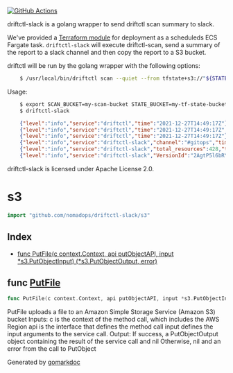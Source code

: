 <!-- Code generated by gomarkdoc. DO NOT EDIT -->

[![GitHub Actions](https://github.com/nomadops/driftctl-slack/actions/workflows/ci.yml/badge.svg?branch=main)](https://github.com/nomadops/driftctl-slack/actions/workflows/ci.yml)

driftctl-slack is a golang wrapper to send driftctl scan summary to slack.

We've provided a [Terraform module](https://github.com/nomadops/terraform-aws-driftctl-slack) for deployment as a scheduleds ECS Fargate task. 
`driftctl-slack` will execute driftctl-scan, send a summary of the report to a slack channel and then copy the report to a S3 bucket.

driftctl will be run by the golang wrapper with the following options:
```bash
	$ /usr/local/bin/driftctl scan --quiet --from tfstate+s3://"${STATE_BUCKET}"/**/*.tfstate -o json://"${DRIFTCTL_JSON}"
````

Usage:
```bash
	$ export SCAN_BUCKET=my-scan-bucket STATE_BUCKET=my-tf-state-bucket TOKEN=my-slack-token CHANNEL="#gitops"
	$ driftctl-slack
```

```json
	{"level":"info","service":"driftctl","time":"2021-12-27T14:49:17Z"}
	{"level":"info","service":"driftctl","time":"2021-12-27T14:49:17Z","message":"Driftctl scan detected drift."}
	{"level":"info","service":"driftctl","time":"2021-12-27T14:49:17Z"}
	{"level":"info","service":"driftctl-slack","channel":"#gitops","time":"2021-12-27T14:49:17Z","message":"Message successfully sent to slack."}
	{"level":"info","service":"driftctl-slack","total_resources":428,"total_changed":0,"total_unmanaged":307,"total_missing":7,"total_managed":114,"time":"2021-12-27T14:49:17Z","message":"Driftctl scan summary"}
	{"level":"info","service":"driftctl-slack","VersionId":"2AgtP5l6bRYGW30DJtT_89K_GueXeW7m","ti
```


driftctl-slack is licensed under Apache License 2.0.


# s3

```go
import "github.com/nomadops/driftctl-slack/s3"
```

## Index

- [func PutFile(c context.Context, api putObjectAPI, input *s3.PutObjectInput) (*s3.PutObjectOutput, error)](<#func-putfile>)


## func [PutFile](<https://github.com/nomadops/driftctl-slack/blob/main/s3/s3.go#L27>)

```go
func PutFile(c context.Context, api putObjectAPI, input *s3.PutObjectInput) (*s3.PutObjectOutput, error)
```

PutFile uploads a file to an Amazon Simple Storage Service \(Amazon S3\) bucket Inputs: c is the context of the method call\, which includes the AWS Region api is the interface that defines the method call input defines the input arguments to the service call\. Output: If success\, a PutObjectOutput object containing the result of the service call and nil Otherwise\, nil and an error from the call to PutObject



Generated by [gomarkdoc](<https://github.com/princjef/gomarkdoc>)
